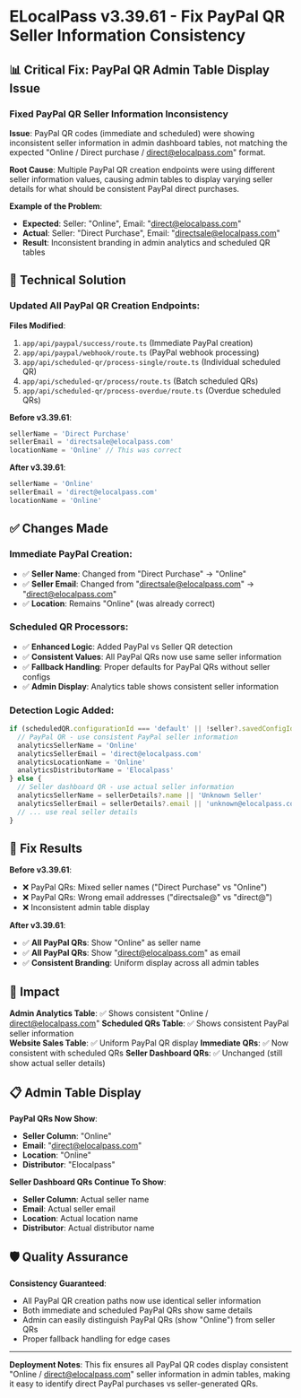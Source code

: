 # ELocalPass v3.39.61 - Fix PayPal QR Seller Information Consistency

## 📊 Critical Fix: PayPal QR Admin Table Display Issue

### Fixed PayPal QR Seller Information Inconsistency
**Issue**: PayPal QR codes (immediate and scheduled) were showing inconsistent seller information in admin dashboard tables, not matching the expected "Online / Direct purchase / direct@elocalpass.com" format.

**Root Cause**: Multiple PayPal QR creation endpoints were using different seller information values, causing admin tables to display varying seller details for what should be consistent PayPal direct purchases.

**Example of the Problem**:
- **Expected**: Seller: "Online", Email: "direct@elocalpass.com"  
- **Actual**: Seller: "Direct Purchase", Email: "directsale@elocalpass.com"
- **Result**: Inconsistent branding in admin analytics and scheduled QR tables

## 🎯 Technical Solution

### Updated All PayPal QR Creation Endpoints:

**Files Modified**:
1. `app/api/paypal/success/route.ts` (Immediate PayPal creation)
2. `app/api/paypal/webhook/route.ts` (PayPal webhook processing)  
3. `app/api/scheduled-qr/process-single/route.ts` (Individual scheduled QR)
4. `app/api/scheduled-qr/process/route.ts` (Batch scheduled QRs)
5. `app/api/scheduled-qr/process-overdue/route.ts` (Overdue scheduled QRs)

**Before v3.39.61**:
```javascript
sellerName = 'Direct Purchase'
sellerEmail = 'directsale@elocalpass.com'
locationName = 'Online' // This was correct
```

**After v3.39.61**:
```javascript
sellerName = 'Online'
sellerEmail = 'direct@elocalpass.com'  
locationName = 'Online'
```

## ✅ Changes Made

### Immediate PayPal Creation:
- ✅ **Seller Name**: Changed from "Direct Purchase" → "Online"
- ✅ **Seller Email**: Changed from "directsale@elocalpass.com" → "direct@elocalpass.com"
- ✅ **Location**: Remains "Online" (was already correct)

### Scheduled QR Processors:
- ✅ **Enhanced Logic**: Added PayPal vs Seller QR detection
- ✅ **Consistent Values**: All PayPal QRs now use same seller information
- ✅ **Fallback Handling**: Proper defaults for PayPal QRs without seller configs
- ✅ **Admin Display**: Analytics table shows consistent seller information

### Detection Logic Added:
```javascript
if (scheduledQR.configurationId === 'default' || !seller?.savedConfigId) {
  // PayPal QR - use consistent PayPal seller information
  analyticsSellerName = 'Online'
  analyticsSellerEmail = 'direct@elocalpass.com'
  analyticsLocationName = 'Online'
  analyticsDistributorName = 'Elocalpass'
} else {
  // Seller dashboard QR - use actual seller information
  analyticsSellerName = sellerDetails?.name || 'Unknown Seller'
  analyticsSellerEmail = sellerDetails?.email || 'unknown@elocalpass.com'
  // ... use real seller details
}
```

## 🧪 Fix Results

**Before v3.39.61**:
- ❌ PayPal QRs: Mixed seller names ("Direct Purchase" vs "Online")
- ❌ PayPal QRs: Wrong email addresses ("directsale@" vs "direct@")
- ❌ Inconsistent admin table display

**After v3.39.61**:
- ✅ **All PayPal QRs**: Show "Online" as seller name
- ✅ **All PayPal QRs**: Show "direct@elocalpass.com" as email  
- ✅ **Consistent Branding**: Uniform display across all admin tables

## 🔄 Impact

**Admin Analytics Table**: ✅ Shows consistent "Online / direct@elocalpass.com"
**Scheduled QRs Table**: ✅ Shows consistent PayPal seller information  
**Website Sales Table**: ✅ Uniform PayPal QR display
**Immediate QRs**: ✅ Now consistent with scheduled QRs
**Seller Dashboard QRs**: ✅ Unchanged (still show actual seller details)

## 📋 Admin Table Display

**PayPal QRs Now Show**:
- **Seller Column**: "Online"  
- **Email**: "direct@elocalpass.com"
- **Location**: "Online"
- **Distributor**: "Elocalpass"

**Seller Dashboard QRs Continue To Show**:
- **Seller Column**: Actual seller name
- **Email**: Actual seller email  
- **Location**: Actual location name
- **Distributor**: Actual distributor name

## 🛡️ Quality Assurance

**Consistency Guaranteed**:
- All PayPal QR creation paths now use identical seller information
- Both immediate and scheduled PayPal QRs show same details
- Admin can easily distinguish PayPal QRs (show "Online") from seller QRs
- Proper fallback handling for edge cases

---

**Deployment Notes**: This fix ensures all PayPal QR codes display consistent "Online / direct@elocalpass.com" seller information in admin tables, making it easy to identify direct PayPal purchases vs seller-generated QRs. 